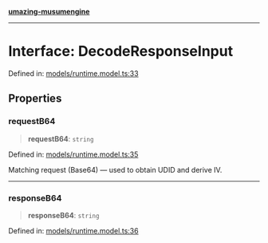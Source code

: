 [**umazing-musumengine**](../../README.md)

***

# Interface: DecodeResponseInput

Defined in: [models/runtime.model.ts:33](https://github.com/davinidae/umazing-musumengine/blob/51f61211084dfe767110f78265e0aa27a13c00d0/src/models/runtime.model.ts#L33)

## Properties

### requestB64

> **requestB64**: `string`

Defined in: [models/runtime.model.ts:35](https://github.com/davinidae/umazing-musumengine/blob/51f61211084dfe767110f78265e0aa27a13c00d0/src/models/runtime.model.ts#L35)

Matching request (Base64) — used to obtain UDID and derive IV.

***

### responseB64

> **responseB64**: `string`

Defined in: [models/runtime.model.ts:36](https://github.com/davinidae/umazing-musumengine/blob/51f61211084dfe767110f78265e0aa27a13c00d0/src/models/runtime.model.ts#L36)
